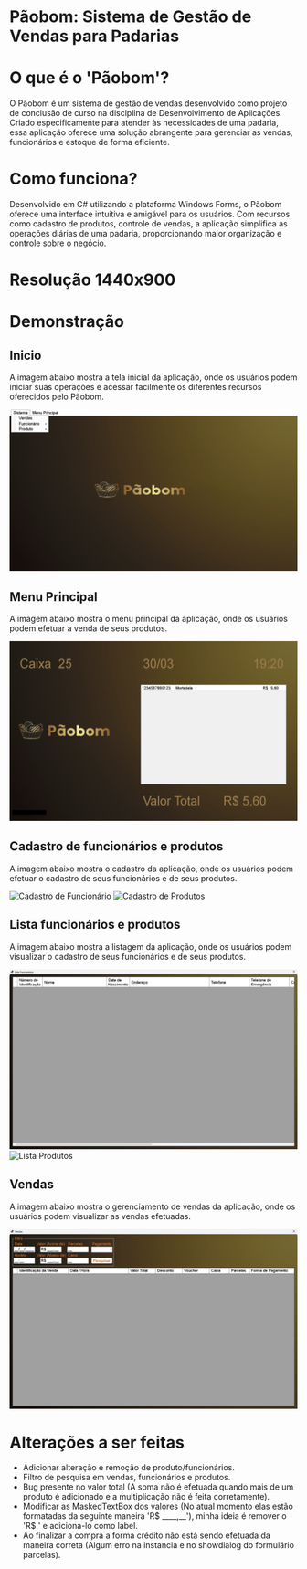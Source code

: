 # Pãobom: Sistema de Gestão de Vendas para Padarias

# O que é o 'Pãobom'?
O Pãobom é um sistema de gestão de vendas desenvolvido como projeto de conclusão de curso na disciplina de Desenvolvimento de Aplicações. Criado especificamente para atender às necessidades de uma padaria, essa aplicação oferece uma solução abrangente para gerenciar as vendas, funcionários e estoque de forma eficiente.

# Como funciona?
Desenvolvido em C# utilizando a plataforma Windows Forms, o Pãobom oferece uma interface intuitiva e amigável para os usuários. Com recursos como cadastro de produtos, controle de vendas, a aplicação simplifica as operações diárias de uma padaria, proporcionando maior organização e controle sobre o negócio.

# Resolução 1440x900

  
# Demonstração
<h2>Inicio</h2>
A imagem abaixo mostra a tela inicial da aplicação, onde os usuários podem iniciar suas operações e acessar facilmente os diferentes recursos oferecidos pelo Pãobom.

![Inicío da aplicação](./Paobom/img/gitFormStart.png)

<h2>Menu Principal</h2>
A imagem abaixo mostra o menu principal da aplicação, onde os usuários podem efetuar a venda de seus produtos.

![Menu Principal](./Paobom/img/gitMenuPrincipal.png)

<h2>Cadastro de funcionários e produtos</h2>
A imagem abaixo mostra o cadastro da aplicação, onde os usuários podem efetuar o cadastro de seus funcionários e de seus produtos.

![Cadastro de Funcionário](./Paobom/img/gitCadastroFuncionario.png)
![Cadastro de Produtos](./Paobom/img/gitCadastroProduto.png)

<h2>Lista funcionários e produtos</h2>
A imagem abaixo mostra a listagem da aplicação, onde os usuários podem visualizar o cadastro de seus funcionários e de seus produtos.

![Lista Funcionários](./Paobom/img/gitListaFuncionario.png)
![Lista Produtos](./Paobom/img/gitListaProdutos.png)

<h2>Vendas</h2>
A imagem abaixo mostra o gerenciamento de vendas da aplicação, onde os usuários podem visualizar as vendas efetuadas.

![Gerenciamento de Vendas](./Paobom/img/gitVendas.png)

# Alterações a ser feitas
- Adicionar alteração e remoção de produto/funcionários.
- Filtro de pesquisa em vendas, funcionários e produtos.
- Bug presente no valor total (A soma não é efetuada quando mais de um produto é adicionado e a multiplicação não é feita corretamente).
- Modificar as MaskedTextBox dos valores (No atual momento elas estão formatadas da seguinte maneira 'R$  ____,__'), minha ideia é remover o 'R$ ' e adiciona-lo como label.
- Ao finalizar a compra a forma crédito não está sendo efetuada da maneira correta (Algum erro na instancia e no showdialog do formulário parcelas).
